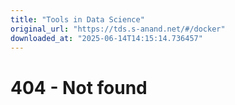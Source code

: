 ```yaml
---
title: "Tools in Data Science"
original_url: "https://tds.s-anand.net/#/docker"
downloaded_at: "2025-06-14T14:15:14.736457"
---
```


404 - Not found
===============
